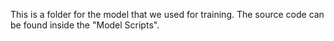 This is a folder for the model that we used for training. The source code can be found inside the "Model Scripts".
